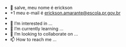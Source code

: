 - 👋 salve, meu nome é erickson 
- +1 meu e-mail é erickson.amarante@escola.pr.gov.br
-
- 👀 I’m interested in ...
- 🌱 I’m currently learning ...
- 💞️ I’m looking to collaborate on ...
- 📫 How to reach me ...

<!---
ericksonRG24/ericksonRG24 is a ✨ special ✨ repository because its `README.md` (this file) appears on your GitHub profile.
You can click the Preview link to take a look at your changes.
--->
